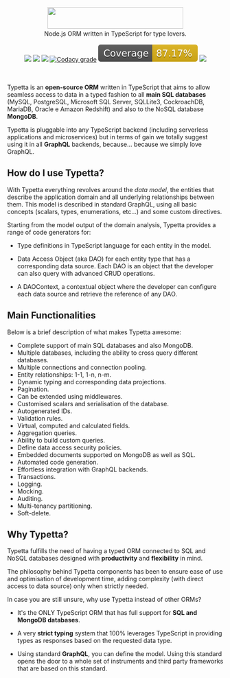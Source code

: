 <div align="center">
  <br/>
  <br/>
  <a href="https://twinlogix.github.io/typetta/">
    <img src="https://raw.githubusercontent.com/twinlogix/typetta/master/docs/assets/img/logo.png" width="316" height="50">
  </a>
  <br/>
  Node.js ORM written in TypeScript for type lovers.
  <br/>
  <br/>
  <div>
    <a href="https://www.npmjs.com/package/@twinlogix/typetta" target="_blank"><img src="https://badge.fury.io/js/@twinlogix%2Ftypetta.svg" /></a>
    <a href="https://opensource.org/licenses/Apache-2.0" target="_blank"><img src="https://img.shields.io/badge/License-Apache_2.0-blue.svg"/></a>
    <img src="https://github.com/twinlogix/typetta/actions/workflows/build-and-test.yml/badge.svg" />    
    <a href="https://www.codacy.com/gh/twinlogix/typetta/dashboard?utm_source=github.com&amp;utm_medium=referral&amp;utm_content=twinlogix/typetta&amp;utm_campaign=Badge_Grade" target="_blank"><img alt="Codacy grade" src="https://img.shields.io/codacy/grade/3c49f8a206cf4deeb41b289d151434f7"></a>
    <img src="https://raw.githubusercontent.com/twinlogix/typetta/master/coverage/badge.svg" />
    <a href="https://discord.com/channels/949666776030003220" target="_blank"><img src="https://img.shields.io/discord/949666776030003220?label=discord"/></a> 
  </div>
  <br/>
  <br/>
</div>

Typetta is an **open-source ORM** written in TypeScript that aims to allow seamless access to data in a typed fashion to all **main SQL databases** (MySQL, PostgreSQL, Microsoft SQL Server, SQLLite3, CockroachDB, MariaDB, Oracle e Amazon Redshift) and also to the NoSQL database **MongoDB**.


Typetta is pluggable into any TypeScript backend (including serverless applications and microservices) but in terms of gain we totally suggest using it in all **GraphQL** backends, because... because we simply love GraphQL.

## How do I use Typetta?
With Typetta everything revolves around the *data model*, the entities that describe the application domain and all underlying relationships between them. This model is described in standard GraphQL, using all basic concepts (scalars, types, enumerations, etc...) and some custom directives.

Starting from the model output of the domain analysis, Typetta provides a range of code generators for:

- Type definitions in TypeScript language for each entity in the model.

- Data Access Object (aka DAO) for each entity type that has a corresponding data source. Each DAO is an object that the developer can also query with advanced CRUD operations.

- A DAOContext, a contextual object where the developer can configure each data source and retrieve the reference of any DAO.

## Main Functionalities

Below is a brief description of what makes Typetta awesome:

- Complete support of main SQL databases and also MongoDB.
- Multiple databases, including the ability to cross query different databases.
- Multiple connections and connection pooling.
- Entity relationships: 1-1, 1-n, n-m.
- Dynamic typing and corresponding data projections.
- Pagination.
- Can be extended using middlewares.
- Customised scalars and serialisation of the database.
- Autogenerated IDs.
- Validation rules.
- Virtual, computed and calculated fields.
- Aggregation queries.
- Ability to build custom queries.
- Define data access security policies.
- Embedded documents supported on MongoDB as well as SQL.
- Automated code generation.
- Effortless integration with GraphQL backends.
- Transactions.
- Logging.
- Mocking.
- Auditing.
- Multi-tenancy partitioning.
- Soft-delete.

## Why Typetta?

Typetta fulfills the need of having a typed ORM connected to SQL and NoSQL databases designed with **productivity** and **flexibility** in mind.

The philosophy behind Typetta components has been to ensure ease of use and optimisation of development time, adding complexity (with direct access to data source) only when strictly needed.

In case you are still unsure, why use Typetta instead of other ORMs?

- It's the ONLY TypeScript ORM that has full support for **SQL and MongoDB databases**.

- A very **strict typing** system that 100% leverages TypeScript in providing types as responses based on the requested data type.

- Using standard **GraphQL**, you can define the model. Using this standard opens the door to a whole set of instruments and third party frameworks that are based on this standard.
